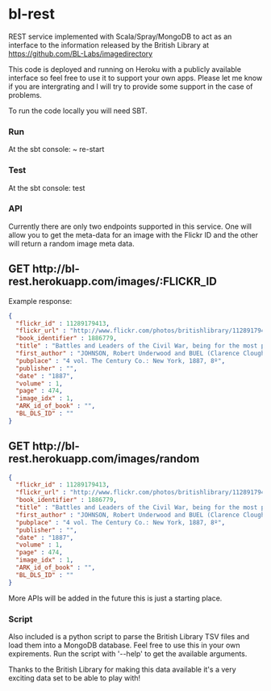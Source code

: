 bl-rest
=======

REST service implemented with Scala/Spray/MongoDB to act as an interface to the information released by the British Library at https://github.com/BL-Labs/imagedirectory

This code is deployed and running on Heroku with a publicly available interface so feel free to use it to support your own apps.
Please let me know if you are intergrating and I will try to provide some support in the case of problems.

To run the code locally you will need SBT.

<h3>Run</h3>
At the sbt console:
~ re-start

<h3>Test</h3>
At the sbt console:
test

<h3>API</h3>

Currently there are only two endpoints supported in this service. One will allow you to get the meta-data for an image
with the Flickr ID and the other will return a random image meta data.

<h2>GET http://bl-rest.herokuapp.com/images/:FLICKR_ID</h2>

Example response:

```json
{
  "flickr_id" : 11289179413,
  "flickr_url" : "http://www.flickr.com/photos/britishlibrary/11289179413",
  "book_identifier" : 1886779,
  "title" : "Battles and Leaders of the Civil War, being for the most part contributions by Union and Confederate officers, based upon “the Century War Series.” Edited by R. U. J. and C. C. B., etc. [Illustrated.]",
  "first_author" : "JOHNSON, Robert Underwood and BUEL (Clarence Clough)",
  "pubplace" : "4 vol. The Century Co.: New York, 1887, 8º",
  "publisher" : "",
  "date" : "1887",
  "volume" : 1,
  "page" : 474,
  "image_idx" : 1,
  "ARK_id_of_book" : "",
  "BL_DLS_ID" : ""
}
```

<h2>GET http://bl-rest.herokuapp.com/images/random</h2>

```json
{
  "flickr_id" : 11289179413,
  "flickr_url" : "http://www.flickr.com/photos/britishlibrary/11289179413",
  "book_identifier" : 1886779,
  "title" : "Battles and Leaders of the Civil War, being for the most part contributions by Union and Confederate officers, based upon “the Century War Series.” Edited by R. U. J. and C. C. B., etc. [Illustrated.]",
  "first_author" : "JOHNSON, Robert Underwood and BUEL (Clarence Clough)",
  "pubplace" : "4 vol. The Century Co.: New York, 1887, 8º",
  "publisher" : "",
  "date" : "1887",
  "volume" : 1,
  "page" : 474,
  "image_idx" : 1,
  "ARK_id_of_book" : "",
  "BL_DLS_ID" : ""
}
```

More APIs will be added in the future this is just a starting place.


<h3>Script</h3>

Also included is a python script to parse the British Library TSV files and load them into a MongoDB database. Feel free to use this in your own expirements. Run the script with '--help' to get the available arguments.


Thanks to the British Library for making this data available it's a very exciting data set to be able to play with!